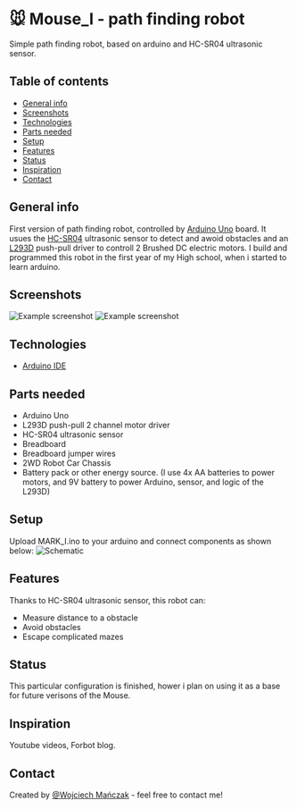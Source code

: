 # 🐭 Mouse_I - path finding robot
Simple path finding robot, based on arduino and HC-SR04 ultrasonic sensor. 

## Table of contents
* [General info](#general-info)
* [Screenshots](#screenshots)
* [Technologies](#technologies)
* [Parts needed](#Parts)
* [Setup](#setup)
* [Features](#features)
* [Status](#status)
* [Inspiration](#inspiration)
* [Contact](#contact)

## General info
First version of path finding robot, controlled by [Arduino Uno](https://store.arduino.cc/arduino-uno-rev3?queryID=undefined) board. It usues the [HC-SR04](https://www.sainsmart.com/products/ultrasonic-ranging-detector-mod-hc-sr04-distance-sensor) ultrasonic sensor to detect and awoid obstacles and an [L293D](https://www.amazon.com/NDRTJM-MSTL2930-L293D-Stepper-Driver/dp/B008XCGLNM) push-pull driver to controll 2 Brushed DC electric motors. I build and programmed this robot in the first year of my High school, when i started to learn arduino.

## Screenshots
![Example screenshot](https://i.imgur.com/lP9YxXU.png)
![Example screenshot](https://i.imgur.com/D5p3OIV.png)

## Technologies
* [Arduino IDE](https://www.arduino.cc/en/Main/Software)
## Parts needed
* Arduino Uno
* L293D push-pull 2 channel motor driver
* HC-SR04 ultrasonic sensor
* Breadboard
* Breadboard jumper wires
* 2WD Robot Car Chassis
* Battery pack or other energy source. (I use 4x AA batteries to power motors, and 9V battery to power Arduino, sensor, and logic of the L293D)

## Setup
Upload MARK_I.ino to your arduino and connect components as shown below:
![Schematic](https://i.imgur.com/89oVgOW.png)




## Features
Thanks to HC-SR04 ultrasonic sensor, this robot can:
* Measure distance to a obstacle
* Avoid obstacles
* Escape complicated mazes

## Status
This particular configuration is finished, hower i plan on using it as a base for future verisons of the Mouse.

## Inspiration
Youtube videos, Forbot blog.

## Contact
Created by [@Wojciech Mańczak](https://www.linkedin.com/in/wojciech-ma%C5%84czak-a11b071b2/) - feel free to contact me!
